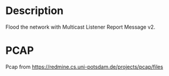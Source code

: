 # Description

Flood the network with Multicast Listener Report Message v2.

# PCAP

Pcap from https://redmine.cs.uni-potsdam.de/projects/pcap/files
